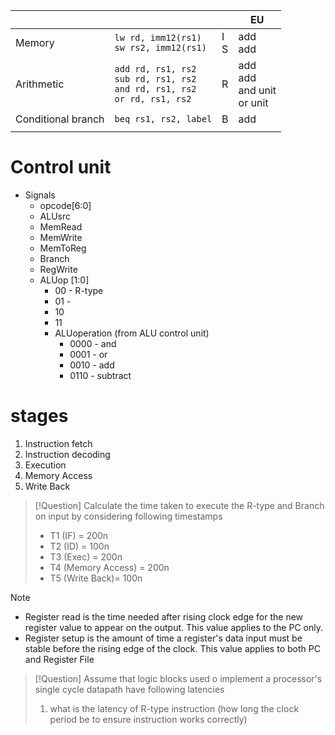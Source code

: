 
|                    |                                                                                        |         | EU                                      |
| ------------------ | -------------------------------------------------------------------------------------- | ------- | --------------------------------------- |
| Memory             | `lw rd, imm12(rs1)` <br> `sw rs2, imm12(rs1)`                                          | I <br>S | add <br>add                             |
| Arithmetic         | `add rd, rs1, rs2` <br>`sub rd, rs1, rs2` <br>`and rd, rs1, rs2` <br>`or rd, rs1, rs2` | R       | add <br> add <br> and unit <br> or unit |
| Conditional branch | `beq rs1, rs2, label`                                                                  | B       | add                                     |
|                    |                                                                                        |         |                                         |
# Control unit
- Signals
	- opcode[6:0]
	- ALUsrc
	- MemRead
	- MemWrite
	- MemToReg
	- Branch
	- RegWrite
	- ALUop [1:0]
		- 00 - R-type 
		- 01 - 
		- 10
		- 11
		- ALUoperation (from ALU control unit)
			- 0000 - and
			- 0001 - or
			- 0010 - add
			- 0110 - subtract

# stages
1) Instruction fetch
2) Instruction decoding
3) Execution
4) Memory Access
5) Write Back

> [!Question]
>Calculate the time taken to execute the R-type and Branch on input by considering following timestamps
>- T1 (IF) = 200n 
>- T2 (ID) = 100n
>- T3 (Exec) = 200n
>- T4 (Memory Access) = 200n
>- T5 (Write Back)= 100n

> [!note]
> - Register read is the time needed after rising clock edge for the new register value to appear on the output. This value applies to the PC only.
> - Register setup is the amount of time a register's data input must be stable before the rising edge of the clock. This value applies to both PC and Register File

> [!Question]
> Assume that logic blocks used o implement a processor's single cycle datapath have following latencies
> 
> 1) what is the latency of R-type instruction (how long the clock period be to ensure instruction works correctly)